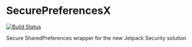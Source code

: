 # SecurePreferencesX

[![Build Status](https://travis-ci.com/drilonreqica/secure-preferencesX.svg?branch=master)](https://travis-ci.com/drilonreqica/secure-preferencesX)

Secure SharedPreferences wrapper for the new Jetpack Security solution
